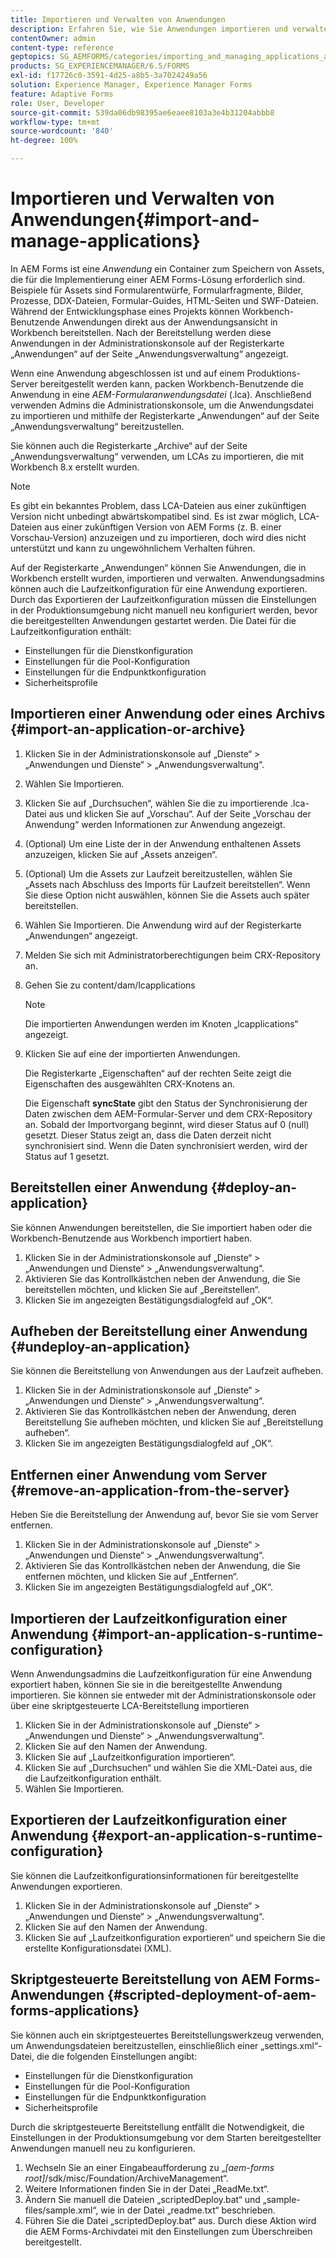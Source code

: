 ```yaml
---
title: Importieren und Verwalten von Anwendungen
description: Erfahren Sie, wie Sie Anwendungen importieren und verwalten können. Eine Anwendung ist ein Container zum Speichern von Assets, die für die Implementierung einer AEM Forms-Lösung erforderlich sind.
contentOwner: admin
content-type: reference
geptopics: SG_AEMFORMS/categories/importing_and_managing_applications_and_archives
products: SG_EXPERIENCEMANAGER/6.5/FORMS
exl-id: f17726c0-3591-4d25-a8b5-3a7024249a56
solution: Experience Manager, Experience Manager Forms
feature: Adaptive Forms
role: User, Developer
source-git-commit: 539da06db98395ae6eaee8103a3e4b31204abbb8
workflow-type: tm+mt
source-wordcount: '840'
ht-degree: 100%

---
```


# Importieren und Verwalten von Anwendungen{#import-and-manage-applications}

In AEM Forms ist eine *Anwendung* ein Container zum Speichern von Assets, die für die Implementierung einer AEM Forms-Lösung erforderlich sind. Beispiele für Assets sind Formularentwürfe, Formularfragmente, Bilder, Prozesse, DDX-Dateien, Formular-Guides, HTML-Seiten und SWF-Dateien. Während der Entwicklungsphase eines Projekts können Workbench-Benutzende Anwendungen direkt aus der Anwendungsansicht in Workbench bereitstellen. Nach der Bereitstellung werden diese Anwendungen in der Administrationskonsole auf der Registerkarte „Anwendungen“ auf der Seite „Anwendungsverwaltung“ angezeigt.

Wenn eine Anwendung abgeschlossen ist und auf einem Produktions-Server bereitgestellt werden kann, packen Workbench-Benutzende die Anwendung in eine *AEM-Formularanwendungsdatei* (.lca). Anschließend verwenden Admins die Administrationskonsole, um die Anwendungsdatei zu importieren und mithilfe der Registerkarte „Anwendungen“ auf der Seite „Anwendungsverwaltung“ bereitzustellen.

Sie können auch die Registerkarte „Archive“ auf der Seite „Anwendungsverwaltung“ verwenden, um LCAs zu importieren, die mit Workbench 8.x erstellt wurden.

>[!NOTE]
>
>Es gibt ein bekanntes Problem, dass LCA-Dateien aus einer zukünftigen Version nicht unbedingt abwärtskompatibel sind. Es ist zwar möglich, LCA-Dateien aus einer zukünftigen Version von AEM Forms (z. B. einer Vorschau-Version) anzuzeigen und zu importieren, doch wird dies nicht unterstützt und kann zu ungewöhnlichem Verhalten führen.

Auf der Registerkarte „Anwendungen“ können Sie Anwendungen, die in Workbench erstellt wurden, importieren und verwalten. Anwendungsadmins können auch die Laufzeitkonfiguration für eine Anwendung exportieren. Durch das Exportieren der Laufzeitkonfiguration müssen die Einstellungen in der Produktionsumgebung nicht manuell neu konfiguriert werden, bevor die bereitgestellten Anwendungen gestartet werden. Die Datei für die Laufzeitkonfiguration enthält:

* Einstellungen für die Dienstkonfiguration
* Einstellungen für die Pool-Konfiguration
* Einstellungen für die Endpunktkonfiguration
* Sicherheitsprofile

## Importieren einer Anwendung oder eines Archivs {#import-an-application-or-archive}

1. Klicken Sie in der Administrationskonsole auf „Dienste“ > „Anwendungen und Dienste“ > „Anwendungsverwaltung“.
1. Wählen Sie Importieren.
1. Klicken Sie auf „Durchsuchen“, wählen Sie die zu importierende .lca-Datei aus und klicken Sie auf „Vorschau“. Auf der Seite „Vorschau der Anwendung“ werden Informationen zur Anwendung angezeigt.
1. (Optional) Um eine Liste der in der Anwendung enthaltenen Assets anzuzeigen, klicken Sie auf „Assets anzeigen“.
1. (Optional) Um die Assets zur Laufzeit bereitzustellen, wählen Sie „Assets nach Abschluss des Imports für Laufzeit bereitstellen“. Wenn Sie diese Option nicht auswählen, können Sie die Assets auch später bereitstellen.
1. Wählen Sie Importieren. Die Anwendung wird auf der Registerkarte „Anwendungen“ angezeigt.
1. Melden Sie sich mit Administratorberechtigungen beim CRX-Repository an.
1. Gehen Sie zu content/dam/lcapplications

   >[!NOTE]
   >
   >Die importierten Anwendungen werden im Knoten „lcapplications“ angezeigt.

1. Klicken Sie auf eine der importierten Anwendungen.

   Die Registerkarte „Eigenschaften“ auf der rechten Seite zeigt die Eigenschaften des ausgewählten CRX-Knotens an.

   Die Eigenschaft **syncState** gibt den Status der Synchronisierung der Daten zwischen dem AEM-Formular-Server und dem CRX-Repository an. Sobald der Importvorgang beginnt, wird dieser Status auf 0 (null) gesetzt. Dieser Status zeigt an, dass die Daten derzeit nicht synchronisiert sind. Wenn die Daten synchronisiert werden, wird der Status auf 1 gesetzt.

## Bereitstellen einer Anwendung  {#deploy-an-application}

Sie können Anwendungen bereitstellen, die Sie importiert haben oder die Workbench-Benutzende aus Workbench importiert haben.

1. Klicken Sie in der Administrationskonsole auf „Dienste“ > „Anwendungen und Dienste“ > „Anwendungsverwaltung“.
1. Aktivieren Sie das Kontrollkästchen neben der Anwendung, die Sie bereitstellen möchten, und klicken Sie auf „Bereitstellen“.
1. Klicken Sie im angezeigten Bestätigungsdialogfeld auf „OK“.

## Aufheben der Bereitstellung einer Anwendung {#undeploy-an-application}

Sie können die Bereitstellung von Anwendungen aus der Laufzeit aufheben.

1. Klicken Sie in der Administrationskonsole auf „Dienste“ > „Anwendungen und Dienste“ > „Anwendungsverwaltung“.
1. Aktivieren Sie das Kontrollkästchen neben der Anwendung, deren Bereitstellung Sie aufheben möchten, und klicken Sie auf „Bereitstellung aufheben“.
1. Klicken Sie im angezeigten Bestätigungsdialogfeld auf „OK“.

## Entfernen einer Anwendung vom Server {#remove-an-application-from-the-server}

Heben Sie die Bereitstellung der Anwendung auf, bevor Sie sie vom Server entfernen.

1. Klicken Sie in der Administrationskonsole auf „Dienste“ > „Anwendungen und Dienste“ > „Anwendungsverwaltung“.
1. Aktivieren Sie das Kontrollkästchen neben der Anwendung, die Sie entfernen möchten, und klicken Sie auf „Entfernen“.
1. Klicken Sie im angezeigten Bestätigungsdialogfeld auf „OK“.

## Importieren der Laufzeitkonfiguration einer Anwendung {#import-an-application-s-runtime-configuration}

Wenn Anwendungsadmins die Laufzeitkonfiguration für eine Anwendung exportiert haben, können Sie sie in die bereitgestellte Anwendung importieren. Sie können sie entweder mit der Administrationskonsole oder über eine skriptgesteuerte LCA-Bereitstellung importieren

1. Klicken Sie in der Administrationskonsole auf „Dienste“ > „Anwendungen und Dienste“ > „Anwendungsverwaltung“.
1. Klicken Sie auf den Namen der Anwendung.
1. Klicken Sie auf „Laufzeitkonfiguration importieren“.
1. Klicken Sie auf „Durchsuchen“ und wählen Sie die XML-Datei aus, die die Laufzeitkonfiguration enthält.
1. Wählen Sie Importieren.

## Exportieren der Laufzeitkonfiguration einer Anwendung {#export-an-application-s-runtime-configuration}

Sie können die Laufzeitkonfigurationsinformationen für bereitgestellte Anwendungen exportieren.

1. Klicken Sie in der Administrationskonsole auf „Dienste“ > „Anwendungen und Dienste“ > „Anwendungsverwaltung“.
1. Klicken Sie auf den Namen der Anwendung.
1. Klicken Sie auf „Laufzeitkonfiguration exportieren“ und speichern Sie die erstellte Konfigurationsdatei (XML).

## Skriptgesteuerte Bereitstellung von AEM Forms-Anwendungen {#scripted-deployment-of-aem-forms-applications}

Sie können auch ein skriptgesteuertes Bereitstellungswerkzeug verwenden, um Anwendungsdateien bereitzustellen, einschließlich einer „settings.xml“-Datei, die die folgenden Einstellungen angibt:

* Einstellungen für die Dienstkonfiguration
* Einstellungen für die Pool-Konfiguration
* Einstellungen für die Endpunktkonfiguration
* Sicherheitsprofile

Durch die skriptgesteuerte Bereitstellung entfällt die Notwendigkeit, die Einstellungen in der Produktionsumgebung vor dem Starten bereitgestellter Anwendungen manuell neu zu konfigurieren.

1. Wechseln Sie an einer Eingabeaufforderung zu „*[aem-forms root]*/sdk/misc/Foundation/ArchiveManagement“.
1. Weitere Informationen finden Sie in der Datei „ReadMe.txt“.
1. Ändern Sie manuell die Dateien „scriptedDeploy.bat“ und „sample-files/sample.xml“, wie in der Datei „readme.txt“ beschrieben.
1. Führen Sie die Datei „scriptedDeploy.bat“ aus. Durch diese Aktion wird die AEM Forms-Archivdatei mit den Einstellungen zum Überschreiben bereitgestellt.

